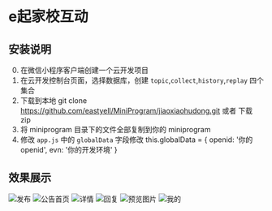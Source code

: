 # e起家校互动
## 安装说明
0. 在微信小程序客户端创建一个云开发项目
1. 在云开发控制台页面，选择数据库，创建 `topic`,`collect`,`history`,`replay` 四个集合
2. 下载到本地 git clone https://github.com/eastyell/MiniProgram/jiaoxiaohudong.git 或者 下载 zip
3. 将 miniprogram 目录下的文件全部复制到你的 miniprogram
4. 修改 `app.js` 中的 `globalData` 字段修改
	this.globalData = {
      openid: '你的openid',
      evn: '你的开发环境'
    }    

## 效果展示
![发布](/screenshots/发布.png)
![公告首页](/screenshots/公告首页.png)
![详情](/screenshots章详情.png)
![回复](/screenshots/回复.PNG)
![预览图片](/screenshots/预览图片.png)
![我的](/screenshots/我的.png)
